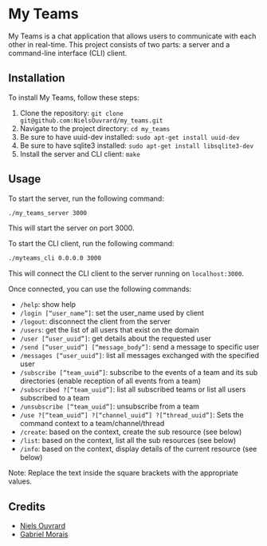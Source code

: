 # My Teams

My Teams is a chat application that allows users to communicate with each other in real-time. This project consists of two parts: a server and a command-line interface (CLI) client.

## Installation

To install My Teams, follow these steps:

1. Clone the repository: `git clone git@github.com:NielsOuvrard/my_teams.git`
2. Navigate to the project directory: `cd my_teams`
3. Be sure to have uuid-dev installed: `sudo apt-get install uuid-dev`
4. Be sure to have sqlite3 installed: `sudo apt-get install libsqlite3-dev`
5. Install the server and CLI client: `make`

## Usage

To start the server, run the following command:

```bash
./my_teams_server 3000
```

This will start the server on port 3000.

To start the CLI client, run the following command:

```bash
./myteams_cli 0.0.0.0 3000
```

This will connect the CLI client to the server running on `localhost:3000`.


Once connected, you can use the following commands:

- `/help`: show help
- `/login [“user_name”]`: set the user_name used by client
- `/logout`: disconnect the client from the server
- `/users`: get the list of all users that exist on the domain
- `/user [“user_uuid”]`: get details about the requested user
- `/send [“user_uuid”] [“message_body”]`: send a message to specific user
- `/messages [“user_uuid”]`: list all messages exchanged with the specified user
- `/subscribe [“team_uuid”]`: subscribe to the events of a team and its sub directories (enable reception of all events from a team)
- `/subscribed ?[“team_uuid”]`: list all subscribed teams or list all users subscribed to a team
- `/unsubscribe [“team_uuid”]`: unsubscribe from a team
- `/use ?[“team_uuid”] ?[“channel_uuid”] ?[“thread_uuid”]`: Sets the command context to a team/channel/thread
- `/create`: based on the context, create the sub resource (see below)
- `/list`: based on the context, list all the sub resources (see below)
- `/info`: based on the context, display details of the current resource (see below)

Note: Replace the text inside the square brackets with the appropriate values.

## Credits

- [Niels Ouvrard](https://github.com/NielsOuvrard)
- [Gabriel Morais](https://github.com/gabrielmorais4)